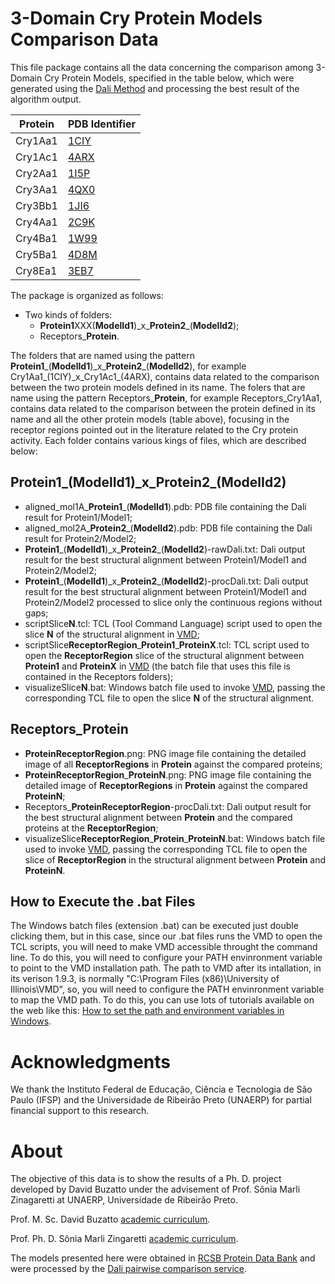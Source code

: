 # 3-Domain Cry Protein Models Comparison Data

This file package contains all the data concerning the comparison among 3-Domain Cry Protein Models, specified in the table below, which were generated using the [Dali Method][daliURL] and processing the best result of the algorithm output.

Protein | PDB Identifier
------- | --------------
Cry1Aa1 | [1CIY](https://www.rcsb.org/pdb/explore/explore.do?structureId=1CIY)
Cry1Ac1 | [4ARX](https://www.rcsb.org/pdb/explore/explore.do?structureId=4ARX)
Cry2Aa1 | [1I5P](https://www.rcsb.org/pdb/explore/explore.do?structureId=1I5P)
Cry3Aa1 | [4QX0](https://www.rcsb.org/pdb/explore/explore.do?structureId=4QX0)
Cry3Bb1 | [1JI6](https://www.rcsb.org/pdb/explore/explore.do?structureId=1JI6)
Cry4Aa1 | [2C9K](https://www.rcsb.org/pdb/explore/explore.do?structureId=2C9K)
Cry4Ba1 | [1W99](https://www.rcsb.org/pdb/explore/explore.do?structureId=1W99)
Cry5Ba1 | [4D8M](https://www.rcsb.org/pdb/explore/explore.do?structureId=4D8M)
Cry8Ea1 | [3EB7](https://www.rcsb.org/pdb/explore/explore.do?structureId=3EB7)

The package is organized as follows:

* Two kinds of folders:
  * **Protein1**XXX(**ModelId1**)\_x\_**Protein2**\_(**ModelId2**);
  * Receptors\_**Protein**.

The folders that are named using the pattern **Protein1**\_(**ModelId1**)\_x\_**Protein2**\_(**ModelId2**), for example Cry1Aa1\_(1CIY)\_x\_Cry1Ac1\_(4ARX), contains data related to the comparison between the two protein models defined in its name. The folers that are name using the pattern Receptors\_**Protein**, for example Receptors\_Cry1Aa1, contains data related to the comparison between the protein defined in its name and all the other protein models (table above), focusing in the receptor regions pointed out in the literature related to the Cry protein activity. Each folder contains various kings of files, which are described below:

## **Protein1**\_(**ModelId1**)\_x\_**Protein2**\_(**ModelId2**)

* aligned\_mol1A\_**Protein1**\_(**ModelId1**).pdb: PDB file containing the Dali result for Protein1/Model1;
* aligned\_mol2A\_**Protein2**\_(**ModelId2**).pdb: PDB file containing the Dali result for Protein2/Model2;
* **Protein1**\_(**ModelId1**)\_x\_**Protein2**\_(**ModelId2**)-rawDali.txt: Dali output result for the best structural alignment between Protein1/Model1 and Protein2/Model2;
* **Protein1**\_(**ModelId1**)\_x\_**Protein2**\_(**ModelId2**)-procDali.txt: Dali output result for the best structural alignment between Protein1/Model1 and Protein2/Model2 processed to slice only the continuous regions without gaps;
* scriptSlice**N**.tcl: TCL (Tool Command Language) script used to open the slice **N** of the structural alignment in [VMD][VMDURL];
* scriptSlice**ReceptorRegion**\_**Protein1**\_**ProteinX**.tcl: TCL script used to open the **ReceptorRegion** slice of the structural alignment between **Protein1** and **ProteinX** in [VMD][VMDURL] (the batch file that uses this file is contained in the Receptors folders);
* visualizeSlice**N**.bat: Windows batch file used to invoke [VMD][VMDURL], passing the corresponding TCL file to open the slice **N** of the structural alignment.

## Receptors\_**Protein**

* **ProteinReceptorRegion**.png: PNG image file containing the detailed image of all **ReceptorRegions** in **Protein** against the compared proteins;
* **ProteinReceptorRegion**\_**ProteinN**.png: PNG image file containing the detailed image of **ReceptorRegions** in **Protein** against the compared **ProteinN**;
* Receptors\_**ProteinReceptorRegion**-procDali.txt: Dali output result for the best structural alignment between **Protein** and the compared proteins at the **ReceptorRegion**;
* visualizeSlice**ReceptorRegion**\_**Protein**\_**ProteinN**.bat: Windows batch file used to invoke [VMD][VMDURL], passing the corresponding TCL file to open the slice of **ReceptorRegion** in the structural alignment between **Protein** and **ProteinN**.

## How to Execute the .bat Files

The Windows batch files (extension .bat) can be executed just double clicking them, but in this case, since our .bat files runs the VMD to open the TCL scripts, you will need to make VMD accessible throught the command line. To do this, you will need to configure your PATH envinronment variable to point to the VMD installation path. The path to VMD after its intallation, in its verison 1.9.3, is normally "C:\Program Files (x86)\University of Illinois\VMD", so, you will need to configure the PATH envinronment variable to map the VMD path. To do this, you can use lots of tutorials available on the web like this: [How to set the path and environment variables in Windows](https://www.computerhope.com/issues/ch000549.htm).


# Acknowledgments

We thank the Instituto Federal de Educação, Ciência e Tecnologia de São Paulo (IFSP) and the Universidade de Ribeirão Preto (UNAERP) for partial financial support to this research.


# About

The objective of this data is to show the results of a Ph. D. project developed by David Buzatto under the advisement of Prof. Sônia Marli Zinagaretti at UNAERP, Universidade de Ribeirão Preto.

Prof. M. Sc. David Buzatto [academic curriculum][lattesDavid].

Prof. Ph. D. Sônia Marli Zingaretti [academic curriculum][lattesSonia].

The models presented here were obtained in [RCSB Protein Data Bank][pdbURL] and were processed by the [Dali pairwise comparison service][daliURL].



[daliURL]: http://ekhidna2.biocenter.helsinki.fi/dali/
[listingsURL]: https://www.ctan.org/pkg/listings
[VMDURL]: http://www.ks.uiuc.edu/Research/vmd/
[lattesDavid]: http://lattes.cnpq.br/7916716785143122
[lattesSonia]: http://lattes.cnpq.br/3195515678174130
[pdbURL]: http://www.rcsb.org/